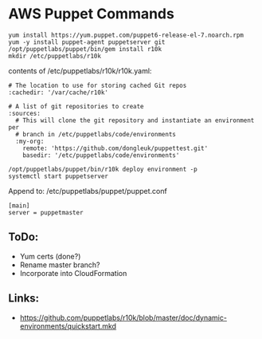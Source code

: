 # AWS Puppet Commands
```
yum install https://yum.puppet.com/puppet6-release-el-7.noarch.rpm
yum -y install puppet-agent puppetserver git
/opt/puppetlabs/puppet/bin/gem install r10k
mkdir /etc/puppetlabs/r10k
```

contents of /etc/puppetlabs/r10k/r10k.yaml:

```
# The location to use for storing cached Git repos
:cachedir: '/var/cache/r10k'

# A list of git repositories to create
:sources:
  # This will clone the git repository and instantiate an environment per
  # branch in /etc/puppetlabs/code/environments
  :my-org:
    remote: 'https://github.com/dongleuk/puppettest.git'
    basedir: '/etc/puppetlabs/code/environments'
```

```
/opt/puppetlabs/puppet/bin/r10k deploy environment -p
systemctl start puppetserver
```

Append to: /etc/puppetlabs/puppet/puppet.conf
```
[main]
server = puppetmaster
```

## ToDo:

 * Yum certs (done?)
 * Rename master branch?
 * Incorporate into CloudFormation


## Links:
 * https://github.com/puppetlabs/r10k/blob/master/doc/dynamic-environments/quickstart.mkd
